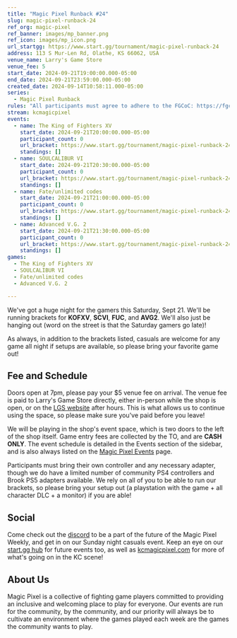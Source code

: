 ```yaml
---
title: "Magic Pixel Runback #24"
slug: magic-pixel-runback-24
ref_org: magic-pixel
ref_banner: images/mp_banner.png
ref_icon: images/mp_icon.png
url_startgg: https://www.start.gg/tournament/magic-pixel-runback-24
address: 113 S Mur-Len Rd, Olathe, KS 66062, USA
venue_name: Larry's Game Store
venue_fee: 5
start_date: 2024-09-21T19:00:00.000-05:00
end_date: 2024-09-21T23:59:00.000-05:00
created_date: 2024-09-14T10:58:11.000-05:00
series:
  - Magic Pixel Runback
rules: "All participants must agree to adhere to the FGCoC: https://fgcoc.com/"
stream: kcmagicpixel
events:
  - name: The King of Fighters XV
    start_date: 2024-09-21T20:00:00.000-05:00
    participant_count: 0
    url_bracket: https://www.start.gg/tournament/magic-pixel-runback-24/events/king-of-fighters-xv/brackets/1762847/2613692
    standings: []
  - name: SOULCALIBUR VI
    start_date: 2024-09-21T20:30:00.000-05:00
    participant_count: 0
    url_bracket: https://www.start.gg/tournament/magic-pixel-runback-24/events/soulcalibur-vi/brackets/1762838/2613683
    standings: []
  - name: Fate/unlimited codes
    start_date: 2024-09-21T21:00:00.000-05:00
    participant_count: 0
    url_bracket: https://www.start.gg/tournament/magic-pixel-runback-24/events/fate-unlimited-codes/brackets/1762842/2613687
    standings: []
  - name: Advanced V.G. 2
    start_date: 2024-09-21T21:30:00.000-05:00
    participant_count: 0
    url_bracket: https://www.start.gg/tournament/magic-pixel-runback-24/events/advanced-v-g-2/brackets/1762848/2613693
    standings: []
games:
  - The King of Fighters XV
  - SOULCALIBUR VI
  - Fate/unlimited codes
  - Advanced V.G. 2

---
```


We've got a huge night for the gamers this Saturday, Sept 21. We'll be running brackets for **KOFXV**, **SCVI**, **FUC**, and **AVG2**. We'll also just be hanging out (word on the street is that the Saturday gamers go late)!

As always, in addition to the brackets listed, casuals are welcome for any game all night if setups are available, so please bring your favorite game out! 

## Fee and Schedule

Doors open at 7pm, please pay your $5 venue fee on arrival. The venue fee is paid to Larry's Game Store directly, either in-person while the shop is open, or on the [LGS website](https://www.larrysgamestore.com/products/kc-magic-pixel-5) after hours. This is what allows us to continue using the space, so please make sure you've paid before you leave!

We will be playing in the shop's event space, which is two doors to the left of the shop itself. Game entry fees are collected by the TO, and are **CASH ONLY**. The event schedule is detailed in the Events section of the sidebar, and is also always listed on the [Magic Pixel Events](https://kcmagicpixel.com/events/) page.

Participants must bring their own controller and any necessary adapter, though we do have a limited number of community PS4 controllers and Brook PS5 adapters available. We rely on all of you to be able to run our brackets, so please bring your setup out (a playstation with the game + all character DLC + a monitor) if you are able!  

## Social

Come check out the [discord](https://discord.gg/jkmn6CVrrQ) to be a part of the future of the Magic Pixel Weekly, and get in on our Sunday night casuals event. Keep an eye on our [start.gg hub](https://www.start.gg/hub/magic-pixel) for future events too, as well as [kcmagicpixel.com](https://kcmagicpixel.com) for more of what's going on in the KC scene!

## About Us

Magic Pixel is a collective of fighting game players committed to providing an inclusive and welcoming place to play for everyone. Our events are run for the community, by the community, and our priority will always be to cultivate an environment where the games played each week are the games the community wants to play.
  